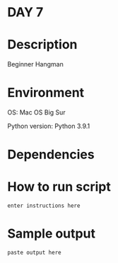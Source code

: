 
# DAY 7

# Description
Beginner Hangman

# Environment
OS: Mac OS Big Sur

Python version:
Python 3.9.1

# Dependencies

# How to run script
```
enter instructions here
```

# Sample output
```
paste output here
```
